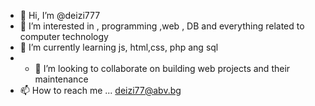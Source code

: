 - 👋 Hi, I’m @deizi777
- 👀 I’m interested in , programming ,web , DB and  everything related to computer technology
- 🌱 I’m currently learning js, html,css, php ang sql
- - 💞️ I’m looking to collaborate on building web projects and their maintenance
- 📫 How to reach me ...
deizi77@abv.bg
<!--- 123456
deizi777/deizi777 is a ✨ special ✨ repository because its `README.md` (this file) appears on your GitHub profile.
You can click the Preview link to take a look at your changes.
--->
